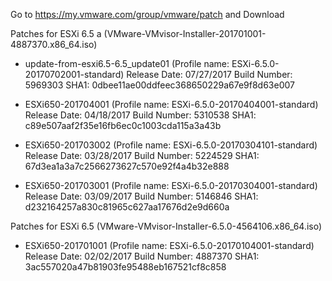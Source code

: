 Go to https://my.vmware.com/group/vmware/patch and Download

Patches for ESXi 6.5 a (VMware-VMvisor-Installer-201701001-4887370.x86_64.iso)

  * update-from-esxi6.5-6.5_update01 (Profile name: ESXi-6.5.0-20170702001-standard)
    Release Date: 07/27/2017
    Build Number: 5969303
    SHA1: 0dbee11ae00ddfeec368650229a67e9f8d63e007

  * ESXi650-201704001 (Profile name: ESXi-6.5.0-20170404001-standard)
    Release Date: 04/18/2017
    Build Number: 5310538
    SHA1: c89e507aaf2f35e16fb6ec0c1003cda115a3a43b

  * ESXi650-201703002 (Profile name: ESXi-6.5.0-20170304101-standard)
    Release Date: 03/28/2017
    Build Number: 5224529
    SHA1: 67d3ea1a3a7c2566273627c570e92f4a4b32e888
  * ESXi650-201703001 (Profile name: ESXi-6.5.0-20170304001-standard)
    Release Date: 03/09/2017
    Build Number: 5146846
    SHA1: d232164257a830c81965c627aa17676d2e9d660a

Patches for ESXi 6.5 (VMware-VMvisor-Installer-6.5.0-4564106.x86_64.iso)

  * ESXi650-201701001 (Profile name: ESXi-6.5.0-20170104001-standard)
    Release Date: 02/02/2017
    Build Number: 4887370
    SHA1: 3ac557020a47b81903fe95488eb167521cf8c858
